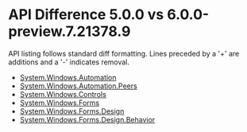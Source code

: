 # API Difference 5.0.0 vs 6.0.0-preview.7.21378.9

API listing follows standard diff formatting. Lines preceded by a '+' are
additions and a '-' indicates removal.

* [System.Windows.Automation](6.0-preview7_System.Windows.Automation.md)
* [System.Windows.Automation.Peers](6.0-preview7_System.Windows.Automation.Peers.md)
* [System.Windows.Controls](6.0-preview7_System.Windows.Controls.md)
* [System.Windows.Forms](6.0-preview7_System.Windows.Forms.md)
* [System.Windows.Forms.Design](6.0-preview7_System.Windows.Forms.Design.md)
* [System.Windows.Forms.Design.Behavior](6.0-preview7_System.Windows.Forms.Design.Behavior.md)


